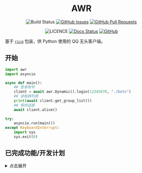 <div align="center">

# AWR

![Build Status](https://img.shields.io/github/workflow/status/Wybxc/awr/CI)
[![GitHub Issues](https://img.shields.io/github/issues/Wybxc/awr)](https://github.com/Wybxc/awr/issues)
[![GitHub Pull Requests](https://img.shields.io/github/issues-pr/Wybxc/awr)](https://github.com/Wybxc/awr/pulls)

![LICENCE](https://img.shields.io/github/license/Wybxc/awr)
[![Docs Status](https://img.shields.io/github/workflow/status/Wybxc/awr/API%20Document?label=docs)](https://awr-latest.netlify.app)
[![GitHub](https://img.shields.io/github/last-commit/Wybxc/awr?label=GitHub)](https://github.com/Wybxc/awr)

</div>

基于 [`ricq`](https://github.com/lz1998/ricq) 包装，供 Python 使用的 QQ 无头客户端。

## 开始

```python
import awr
import asyncio

async def main():
    ## 登录账号
    client = await awr.Dynamic().login(12345678, "./bots")
    ## 读取群列表
    print(await client.get_group_list())
    ## 保持连接
    await client.alive()
    
try:
    asyncio.run(main())
except KeyboardInterrupt:
    import sys
    sys.exit(0)
```

## 已完成功能/开发计划

<details>
<summary>点击展开</summary>

### 登录

- [x] 账号密码登录
- [x] 二维码登录
- [x] 验证码提交
- [x] 设备锁验证
- [x] 错误信息解析

### 消息类型

- [x] 文本
- [x] 表情
- [x] At
- [ ] 回复
- [ ] 匿名
- [ ] 骰子
- [ ] 石头剪刀布
- [ ] 图片
- [ ] 语音
- [ ] 长消息(仅支持群聊发送)
- [ ] 合并转发(仅支持群聊发送)
- [ ] 链接分享
- [ ] 小程序(暂只支持RAW)
- [ ] 短视频
- [ ] 群文件(上传与接收信息)

### 事件

- [ ] 群消息
- [ ] 好友消息
- [ ] 新好友请求
- [ ] 收到其他用户进群请求
- [ ] 新好友
- [ ] 群禁言
- [ ] 好友消息撤回
- [ ] 群消息撤回
- [ ] 收到邀请进群请求
- [ ] 群名称变更
- [ ] 好友删除
- [ ] 群成员权限变更
- [ ] 新成员进群/退群
- [ ] 登录号加群
- [ ] 临时会话消息
- [ ] 群解散
- [ ] 登录号退群(包含T出)
- [ ] 客户端离线
- [ ] 群提示 (戳一戳/运气王等)

### 主动操作

> 为防止滥用，将不支持主动邀请新成员进群

- [ ] 修改昵称
- [ ] 发送群消息
- [x] 获取群列表
- [x] 获取群成员列表
- [x] 获取好友列表/分组
- [ ] 获取好友个性签名
- [ ] 添加/删除/重命名好友分组
- [ ] 群成员禁言/解除禁言
- [ ] 踢出群成员
- [ ] 戳一戳群友
- [x] 戳一戳好友
- [ ] 设置群管理员
- [ ] 设置群公告
- [ ] 设置群名称
- [ ] 全员禁言
- [ ] 获取群@全体剩余次数
- [ ] 翻译
- [ ] 修改群成员头衔
- [ ] 设置群精华消息
- [x] 发送好友消息
- [ ] 发送临时会话消息
- [ ] 修改群成员Card
- [ ] 撤回群消息
- [x] 撤回好友消息
- [ ] 处理被邀请加群请求
- [ ] 处理加群请求
- [ ] 处理好友请求
- [ ] 删除好友
- [ ] 获取陌生人信息
- [ ] 设置在线状态
- [ ] 修改个人资料
- [ ] 修改个性签名
- [ ] 获取群荣誉 (龙王/群聊火焰等)
- [ ] 获取群文件下载链接
- [ ] ~~群成员邀请~~

</details>
